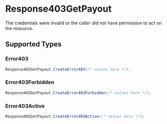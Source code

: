 # Response403GetPayout

The credentials were invalid or the caller did not have permission to act on the resource.


## Supported Types

### Error403

```csharp
Response403GetPayout.CreateError403(/* values here */);
```

### Error403Forbidden

```csharp
Response403GetPayout.CreateError403Forbidden(/* values here */);
```

### Error403Active

```csharp
Response403GetPayout.CreateError403Active(/* values here */);
```
